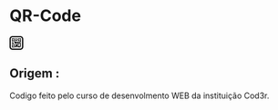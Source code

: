 # QR-Code
<svg xmlns="http://www.w3.org/2000/svg" width="24" height="24" viewBox="0 0 24 24"><path d="M19 2c1.654 0 3 1.346 3 3v14c0 1.654-1.346 3-3 3h-14c-1.654 0-3-1.346-3-3v-14c0-1.654 1.346-3 3-3h14zm0-2h-14c-2.761 0-5 2.239-5 5v14c0 2.761 2.239 5 5 5h14c2.762 0 5-2.239 5-5v-14c0-2.761-2.238-5-5-5zm-8 8h-1v-2h1v1h2v1h-1v1h-1v-1zm2 12v-1h-1v1h1zm-1-15v-1h-2v1h1v1h1v-1zm8-1v6h-1v-1h-4v-5h5zm-1 4v-3h-3v3h3zm-14 2h-1v1h2v-1h-1zm0 3h1v1h1v-3h-1v1h-2v2h1v-1zm5 1v2h1v-2h-1zm4-10h-1v3h1v-3zm0 5v-1h-1v1h1zm3-2h1v-1h-1v1zm-10-1h-1v1h1v-1zm2-2v5h-5v-5h5zm-1 1h-3v3h3v-3zm9 5v1h-1v-1h-2v1h-1v-1h-3v-1h-1v1h-1v1h1v2h1v-1h1v2h1v-2h3v1h-2v1h2v1h1v-3h1v1h1v2h1v-1h1v-1h-1v-1h-1v-1h1v-1h-2zm-11 8h1v-1h-1v1zm-2-3h5v5h-5v-5zm1 4h3v-3h-3v3zm12-3v-1h-1v1h1zm0 1h-1v1h-1v-1h-1v-1h1v-1h-2v-1h-1v2h-1v1h-1v3h1v-1h1v-1h2v2h1v-1h1v1h2v-1h1v-1h-2v-1zm-9-3h1v-1h-1v1zm10 2v1h1v1h1v-3h-1v1h-1zm2 4v-1h-1v1h1zm0-8v-1h-1v1h1z"/></svg>

## Origem :
Codigo feito pelo curso de desenvolmento WEB da instituição Cod3r.
